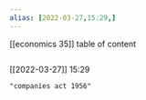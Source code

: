 ```yaml
---
alias: [2022-03-27,15:29,]
---
```

[[economics 35]]
table of content
```toc
```

[[2022-03-27]] 15:29

```query
"companies act 1956"
```